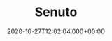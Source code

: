 ---
# GLOBAL 
layout: casestudy
page_type: casestudy
title: Senuto
published: true
links_visible: true

#SEO
seo_title:  Case Study Senuto | Monitorowanie SEO w telefonie
seo_description: |-
  Aplikacja mobilna Senuto 📱 Planowanie, monitorowanie i optymalizacja działań SEO w telefonie 📈
main_keywords:
  - aplikacja mobilna Senuto
  
#HREFLANGS
display_hreflangs: false
hreflangs:

#MENU 
top_line:
  menu_title: Senuto
  cta_title:

#SETTINGS
show_contact_in_footer: true

# CASESTUDY layout
cta_buttons:
  - name: Wyceń podobny projekt
    link: /kontakt.html
  - name: Wyceń podobny projekt
    link: /kontakt.html
testimonial_on_index: true
casestudy_on_index: true
cta: Case study Senuto


date: 2020-10-27T12:02:04.000+00:00 


intro: 
  title:  <strong>Aplikacja mobilna Senuto</strong> - Planowanie, monitorowanie i optymalizacja działań SEO w telefonie
  content: |-
    Senuto jest narzędziem ułatwiającym planowanie, optymalizowanie i monitorowanie content marketingu i procesów SEO. Dzięki niemu możliwa jest analiza konkurencji w Google i dostosowanie działań pozwalających na jej wyprzedzenie poprzez zwiększenie ruchu na na konkretnych stronach.


header:
  title: <strong>Senuto Mobile App</strong> - Planowanie, monitorowanie i optymalizacja SEO w telefonie
  intro: |-
    Brak
  main_photo:  /uploads/senuto-OG-image.jpg

project_type: mobile

screens:
  mobile_1:
    img: /uploads/casestudy-senuto-mobile-1.jpg
    cover: /uploads/casestudy-senuto-mobile-1-cover.jpg
    alt:
  mobile_2:
    img: /uploads/casestudy-senuto-mobile-2.jpg
    cover: /uploads/casestudy-senuto-mobile-2-cover.jpg
    alt:
  mobile_3:
    img: /uploads/casestudy-senuto-mobile-3.jpg
    cover: /uploads/casestudy-senuto-mobile-3-cover.jpg
    alt:
colors:
  main: "1B1C63"
  devices_border: "FFF"


company: Senuto
company_logo: 
watermark: 


customer_opinion:
  person: Damian Sałkowski
  position: CEO
  photo: /uploads/damian-salkowski.jpg
  quotation: |-
    W zeszłym roku mieliśmy okazje wspólnie z firmą Projets wybudować nową witrynę internetową dla naszej firmy. Na samym początku miłe zaskoczenie w postaci pozytywnego podejścia do klienta a później jeszcze większy plus za bardzo zaawansowaną technologie którą się posługują a dzięki której strona jest wyraźnie szybsza i wygląda nowocześnie. Na wszelkie nasze prośby reakcja zawsze natychmiastowa, nawet jeśli mówimy o sprawach już po zamknięciu etapu developmentu. Nie było chyba takiej wizji z naszej strony której nie udało by się im przelać na ekran, ba, poprawić ją i oszlifować żeby całość wyglądała profesjonalnie. Szczególne podziękowania dla Wojciecha Kozaka któremu w jakiś sposób udawało się upchnąć nasze zlecenia jeśli tylko tego potrzebowaliśmy.
  quotation_small: |-
    (..) miłe zaskoczenie w postaci pozytywnego podejścia do klienta a później jeszcze większy plus za bardzo zaawansowaną technologie którą się posługują a dzięki której strona jest wyraźnie szybsza i wygląda nowocześnie.
  quotation_sentence: (...) plus za bardzo zaawansowaną technologie którą się posługują a dzięki której strona jest wyraźnie szybsza i wygląda nowocześnie

  
project_categories:
  - _services/aplikacje-internetowe.md
project_technologies:
  - _technologies/react-native.md
project_range:
  - front-end

steps:
- name: Analiza
  icon: /uploads/graphic-analysis.svg
  desc:  |-
    {:.list.list-positive}
    * Odbiór gotowego projektu graficznego oraz pełnej dokumentacji API od klienta.
    * Analiza wymagań i oczekiwań wobec przygotowywanego projektu aplikacji i jej funkcjonalności.
    * Stworzenie estymacji czasowej dotyczącej zaprogramowania aplikacji mobilnej.
- name: Front-end
  icon: /uploads/graphic-front-end.svg
  desc:  |-
    {:.list.list-positive}
    * Dopasowanie technologii spełniającej wszelkie oczekiwania wobec aplikacji - React Native.
    * Prace związane z programowaniem i dopracowywaniem aplikacji mobilnej trwające 3 miesiące.
    * Oddanie gotowej aplikacji dostosowanej pod różnych użytkowników - w wersji Android oraz iOS.
- name: Testowanie
  icon: /uploads/graphic-testing.svg
  desc:  |-
    {:.list.list-positive}
    * Testowanie działania i użyteczności aplikacji już na początkowych etapach produkcji.
    * Dodawanie kolejnych funkcjonalności i sprawdzanie ich bezpośrednio po stworzeniu.
    * Testy manualne mające na celu weryfikację założeń i wymagań stawianych przez klienta wobec realizowanego projektu.

presentation:
  -
    graphic: /uploads/casestudy-senuto-pic-1.jpg
    graphic_title:  
    graphic_full_width: true
    graphic_size: 4
    content:  |-
      ## Poznaj aplikację mobilną Senuto
      Nowoczesne aplikacje mobilne ułatwiają codzienną pracę. Jest to szczególnie ważne w przypadku procesów związanych z marketingiem internetowym. Głównym założeniem projektu było więc stworzenie narzędzia, które można wykorzystać w dowolnym miejscu i czasie - bez dostępu do komputera. Podstawą w tym przypadku było dopasowanie technologii, które przełożą się na użyteczność aplikacji i intuicyjną obsługę z wykorzystaniem wszystkich dostępnych funkcji.
    content_size: 4
  -
    graphic: /uploads/casestudy-senuto-pic-2.jpg
    graphic_title: 
    graphic_full_width: true
    graphic_size: 4
    content:  |-
      ## Zaawansowane technologie - React Native
      Główną technologią wykorzystaną w podczas tworzenia aplikacji Senuto jest React Native. Jest to platforma, której wykorzystanie umożliwia stworzenie dynamicznych i intuicyjnych aplikacji mobilnych. Jej zastosowanie podczas programowania pozwoliło uzyskać maksymalną płynność, która ma wpływ na doświadczenia użytkownika korzystającego z narzędzia.

    content_size: 4
  -
    graphic: /uploads/casestudy-senuto-pic-3.jpg
    graphic_title: 
    graphic_full_width: true
    graphic_size: 4
    content:  |-
      ## Bezpieczeństwo i ochrona użytkowników
      Umieszczenie aplikacji mobilnej w App Store i Google Play to gwarancja bezpieczeństwa i ochrony danych wszystkich użytkowników, którzy ją pobierają i pracują z jej wykorzystaniem. Każde oprogramowanie dodawane na te platformy musi spełniać określone zasady i chronić urządzenia osób, które je pobierają przed zagrożeniami i szkodliwym oprogramowaniem. 
    content_size: 4
  -
    graphic: /uploads/casestudy-senuto-pic-4.jpg
    graphic_title: 
    graphic_full_width: true
    graphic_size: 4
    content:  |-
      ## Szybkość i wydajność aplikacji
      Personalizowana aplikacja mobilna to zdecydowana przewaga nad standardowymi rozwiązaniami. Projekt przygotowany z uwzględnieniem indywidualnych wymagań klienta daje zdecydowanie większe możliwości w zakresie osiągnięcia maksymalnej użyteczności. Te aspekty dotyczą przygotowanej przez nas zespół aplikacji, która działa sprawnie i zapewnia znacznie lepsze doświadczenia użytkownikom niż strona internetowa.
    content_size: 4
  -
    graphic: /uploads/casestudy-senuto-pic-5.jpg
    graphic_title: 
    graphic_full_width: true
    graphic_size: 4
    content:  |-
      ## Wielowymiarowe i zaawansowane wykresy
      Główną funkcjonalnością aplikacji mobilnej Senuto są zaawansowane wykresy dające szerokie możliwości w zakresie filtrowania. Użytkownik może jednocześnie nałożyć na siebie kilka wyników, co daje mu zdecydowanie szerszy pogląd na kwestię optymalizacji procesów marketingowych. Jednocześnie generownie wielowymiarowych wykresów w żaden sposób nie wpływa na wydajność aplikacji.
    content_size: 4
---